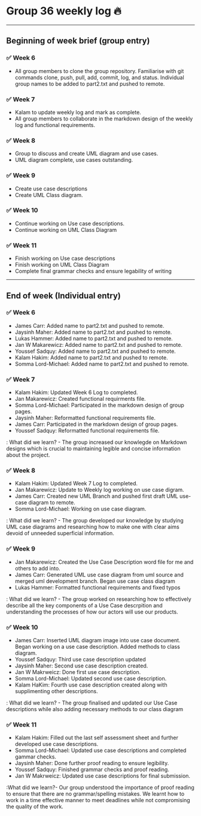 # Group 36 weekly log :fire:
<hr />

## Beginning of week brief (group entry)

### :white_check_mark: Week 6
- All group members to clone the group repository.  Familiarise with git commands clone, push, pull, add,  commit, log, and status. Individual group names to be added to part2.txt and pushed to remote.

### :white_check_mark: Week 7
- Kalam to update weekly log and mark as complete.
- All group members to collaborate in the markdown design of the weekly log and functional requirements.

### :white_check_mark: Week 8
- Group to discuss and create UML diagram and use cases.
- UML diagram complete, use cases outstanding.

### :white_check_mark: Week 9
- Create use case descriptions
- Create UML Class diagram.

### :white_check_mark: Week 10
- Continue working on Use case descriptions.
- Continue working on UML Class Diagram

### :white_check_mark: Week 11
- Finish working on Use case descriptions
- Finish working on UML Class Diagram
- Complete final grammar checks and ensure legability of writing

<hr>

## End of week (Individual entry)
### :white_check_mark: Week 6

- James Carr: Added name to part2.txt and pushed to remote.
- Jaysinh Maher: Added name to part2.txt and pushed to remote.
- Lukas Hammer: Added name to part2.txt and pushed to remote.
- Jan W Makarewicz: Added name to part2.txt and pushed to remote.
- Youssef Sadquy: Added name to part2.txt and pushed to remote.
- Kalam Hakim: Added name to part2.txt and pushed to remote.
- Somma Lord-Michael: Added name to part2.txt and pushed to remote.


### :white_check_mark: Week 7
- Kalam Hakim: Updated Week 6 Log to completed.
- Jan Makarewicz: Created functional requirments file.
- Somma Lord-Michael: Participated in the markdown design of group pages. 
- Jaysinh Maher: Reformatted functional requirements file.
- James Carr: Participated in the markdown design of group pages.
- Youssef Sadquy: Reformatted functional requirements file.

: What did we learn? - The group increased our knowlegde on Markdown designs which is crucial to maintaining legible and concise
information about the project. 

### :white_check_mark: Week 8
- Kalam Hakim: Updated Week 7 Log to completed.
- Jan Makarewicz: Update to Weekly log working on use case digram.
- James Carr: Created new UML Branch and pushed first draft UML use-case diagram to remote.
- Somma Lord-Michael: Working on use case diagram. 

: What did we learn? - The group developed our knowledge by studying UML case diagrams and researching how to make one with clear aims devoid of unneeded superficial information.

### :white_check_mark: Week 9
- Jan Makarewicz: Created the Use Case Description word file for me and others to add into.
- James Carr: Generated UML use case diagram from uml source and merged uml development branch.  Began use case class diagram
- Lukas Hammer: Formatted functional requirements and fixed typos

: What did we learn? - The group worked on researching how to effectively describe all the key components of a Use Case descrpition and understanding the processes of how our actors will use our products.


### :white_check_mark: Week 10
- James Carr: Inserted UML diagram image into use case document.  Began working on a use case description. Added methods to class diagram.
- Youssef Sadquy: Third use case description updated
- Jaysinh Maher: Second use case description created.
- Jan W Makrweicz: Done first use case description.
- Somma Lord-Michael: Updated second use case description.
- Kalam HaKim: Fourth use case description created along with supplimenting other descriptions.

: What did we learn? - The group finalised and updated our Use Case descriptions while also adding necessary methods to our class diagram

### :white_check_mark: Week 11 
- Kalam Hakim: Filled out the last self assessment sheet and further developed use case descriptions.
- Somma Lord-Michael: Updated use case descriptions and completed gammar checks.
- Jaysinh Maher: Done further proof reading to ensure legibility.
- Youssef Sadquy: Finished grammar checks and proof reading.
- Jan W Makrweicz: Updated use case descriptions for final submission.

:What did we learn?- Our group understood the importance of proof reading to ensure that there are no grammar/spelling mistakes. We learnt how to work in a time effective manner to meet deadlines while not compromising the quality of the work.
